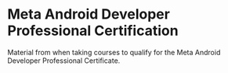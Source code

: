 # Meta Android Developer Professional Certification

Material from when taking courses to qualify for the Meta Android Developer Professional Certificate.
